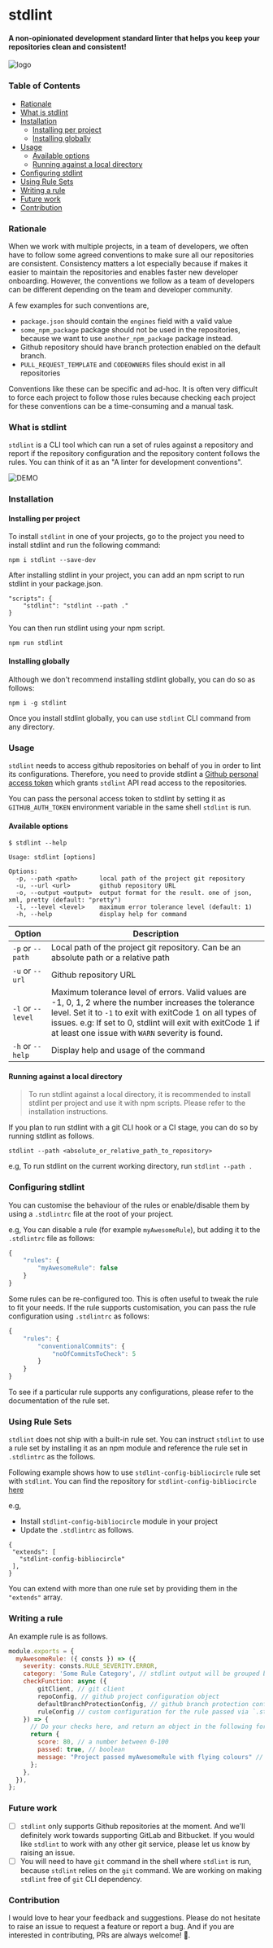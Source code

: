 # stdlint
#### A non-opinionated development standard linter that helps you keep your repositories clean and consistent!

![logo](./docs/logo.png)

### Table of Contents
<!-- toc -->

- [Rationale](#Rationale)
- [What is stdlint](#What-is-stdlint)
- [Installation](#Installation)
  * [Installing per project](#Installing-per-project)
  * [Installing globally](#Installing-globally)
- [Usage](#Usage)
  * [Available options](#Available-options)
  * [Running against a local directory](#Running-against-a-local-directory)
- [Configuring stdlint](#Configuring-stdlint)
- [Using Rule Sets](#Using-Rule-Sets)
- [Writing a rule](#Writing-a-rule)
- [Future work](#Future-work)
- [Contribution](#Contribution)

<!-- tocstop -->
### Rationale

When we work with multiple projects, in a team of developers, we often have to follow some agreed conventions to make sure all our repositories are consistent. Consistency matters a lot especially because if makes it easier to maintain the repositories and enables faster new developer onboarding. However, the conventions we follow as a team of developers can be different depending on the team and developer community. 

A few examples for such conventions are,
- `package.json` should contain the `engines` field with a valid value
- `some_npm_package` package should not be used in the repositories, because we want to use `another_npm_package` package instead.
- Github repository should have branch protection enabled on the default branch. 
- `PULL_REQUEST_TEMPLATE` and `CODEOWNERS` files should exist in all repositories

Conventions like these can be specific and ad-hoc. It is often very difficult to force each project to follow those rules because checking each project for these conventions can be a time-consuming and a manual task.

### What is stdlint

`stdlint` is a CLI tool which can run a set of rules against a repository and report if the repository configuration and the repository content follows the rules. You can think of it as an "A linter for  development conventions".

![DEMO](./docs/stdlint.gif)

### Installation

#### Installing per project
To install `stdlint` in one of your projects, go to the project you need to install stdlint and run the following command:

```
npm i stdlint --save-dev
```

After installing stdlint in your project, you can add an npm script to run stdlint in your package.json.

```
"scripts": {
    "stdlint": "stdlint --path ."
}
```

You can then run stdlint using your npm script.

```
npm run stdlint
```

#### Installing globally

Although we don't recommend installing stdlint globally, you can do so as follows:

```
npm i -g stdlint
```

Once you install stdlint globally, you can use `stdlint` CLI command from any directory.

### Usage

`stdlint` needs to access github repositories on behalf of you in order to lint its configurations. Therefore, you need to provide stdlint a [Github personal access token](https://github.com/settings/tokens) which grants `stdlint` API read access to the repositories.

You can pass the personal access token to stdlint by setting it as `GITHUB_AUTH_TOKEN` environment variable in the same shell `stdlint` is run.

#### Available options
```
$ stdlint --help

Usage: stdlint [options]

Options:
  -p, --path <path>      local path of the project git repository
  -u, --url <url>        github repository URL
  -o, --output <output>  output format for the result. one of json, xml, pretty (default: "pretty")
  -l, --level <level>    maximum error tolerance level (default: 1)
  -h, --help             display help for command
```

|  Option   | Description |   
| --- | --- |
| `-p` or `--path`    | Local path of the project git repository. Can be an absolute path or a relative path   |
| `-u` or `--url`    | Github repository URL   |
| `-l` or `--level`   | Maximum tolerance level of errors. Valid values are -1, 0, 1, 2 where the number increases the tolerance level. Set it to `-1` to exit with exitCode 1 on all types of issues. e.g: If set to 0, stdlint will exit with exitCode 1 if at least one issue with `WARN` severity is found.|
| `-h` or `--help`    | Display help and usage of the command   |

#### Running against a local directory

> To run stdlint against a local directory, it is recommended to install stdlint per project and use it with npm scripts. Please refer to the installation instructions.

If you plan to run stdlint with a git CLI hook or a CI stage, you can do so by running stdlint as follows.

```
stdlint --path <absolute_or_relative_path_to_repository>
```

e.g, To run stdlint on the current working directory, run `stdlint --path .`

### Configuring stdlint

You can customise the behaviour of the rules or enable/disable them by using a `.stdlintrc` file at the root of your project.

e.g, You can disable a rule (for example `myAwesomeRule`), but adding it to the `.stdlintrc` file as follows:

```js
{
    "rules": {
        "myAwesomeRule": false
    }
}
```

Some rules can be re-configured too. This is often useful to tweak the rule to fit your needs. If the rule supports customisation, you can pass the rule configuration using `.stdlintrc` as follows:

```js
{
    "rules": {
        "conventionalCommits": {
            "noOfCommitsToCheck": 5
        }
    }
}
```

To see if a particular rule supports any configurations, please refer to the documentation of the rule set.

### Using Rule Sets

`stdlint` does not ship with a built-in rule set. You can instruct `stdlint` to use a rule set by installing it as an npm module and reference the rule set in `.stdlintrc` as the follows. 

Following example shows how to use `stdlint-config-bibliocircle` rule set with `stdlint`. You can find the repository for `stdlint-config-bibliocircle` [here](https://github.com/deepal/stdlint-config-bibliocircle)

e.g,
 - Install `stdlint-config-bibliocircle` module in your project
 - Update the `.stdlintrc` as follows.

 ```
{
  "extends": [
    "stdlint-config-bibliocircle"
  ],
}
 ```

You can extend with more than one rule set by providing them in the `"extends"` array.

### Writing a rule

An example rule is as follows.

```js
module.exports = {
  myAwesomeRule: ({ consts }) => ({
    severity: consts.RULE_SEVERITY.ERROR,
    category: 'Some Rule Category', // stdlint output will be grouped by the 'category' value. This is optional
    checkFunction: async ({ 
        gitClient, // git client
        repoConfig, // github project configuration object
        defaultBranchProtectionConfig, // github branch protection configuration for the default branch
        ruleConfig // custom configuration for the rule passed via `.stdlintrc`
    }) => {
      // Do your checks here, and return an object in the following format:
      return {
        score: 80, // a number between 0-100
        passed: true, // boolean
        message: "Project passed myAwesomeRule with flying colours" // information to show in the stdlint output
      };
    },
  }),
};
```

### Future work

- [ ] `stdlint` only supports Github repositories at the moment. And we'll definitely work towards supporting GitLab and Bitbucket. If you would like `stdlint` to work with any other git service, please let us know by raising an issue.
- [ ] You will need to have `git` command in the shell where `stdlint` is run, because `stdlint` relies on the `git` command. We are working on making `stdlint` free of `git` CLI dependency.

### Contribution

I would love to hear your feedback and suggestions. Please do not hesitate to raise an issue to request a feature or report a bug. And if you are interested in contributing, PRs are always welcome! 🎉. 
